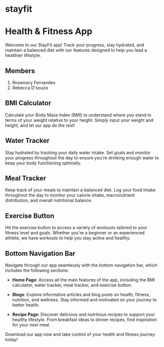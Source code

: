 # stayfit
# Health & Fitness App

Welcome to our StayFit app! Track your progress, stay hydrated, and maintain a balanced diet with our features designed to help you lead a healthier lifestyle.

## Members
1. Rosemary Fernandes
2. Rebecca D'souza 

## BMI Calculator

Calculate your Body Mass Index (BMI) to understand where you stand in terms of your weight relative to your height. Simply input your weight and height, and let our app do the rest!

## Water Tracker

Stay hydrated by tracking your daily water intake. Set goals and monitor your progress throughout the day to ensure you're drinking enough water to keep your body functioning optimally.

## Meal Tracker

Keep track of your meals to maintain a balanced diet. Log your food intake throughout the day to monitor your calorie intake, macronutrient distribution, and overall nutritional balance.

## Exercise Button

Hit the exercise button to access a variety of workouts tailored to your fitness level and goals. Whether you're a beginner or an experienced athlete, we have workouts to help you stay active and healthy.

## Bottom Navigation Bar

Navigate through our app seamlessly with the bottom navigation bar, which includes the following sections:

- **Home Page**: Access all the main features of the app, including the BMI calculator, water tracker, meal tracker, and exercise button.
  
- **Blogs**: Explore informative articles and blog posts on health, fitness, nutrition, and wellness. Stay informed and motivated on your journey to better health.
  
- **Recipe Page**: Discover delicious and nutritious recipes to support your healthy lifestyle. From breakfast ideas to dinner recipes, find inspiration for your next meal.

Download our app now and take control of your health and fitness journey today!
